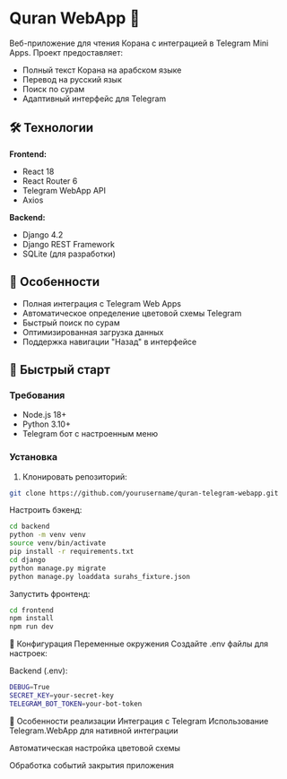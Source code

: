 # Quran WebApp 🌙

Веб-приложение для чтения Корана с интеграцией в Telegram Mini Apps. Проект предоставляет:
- Полный текст Корана на арабском языке
- Перевод на русский язык
- Поиск по сурам
- Адаптивный интерфейс для Telegram

## 🛠 Технологии
**Frontend:**
- React 18
- React Router 6
- Telegram WebApp API
- Axios

**Backend:**
- Django 4.2
- Django REST Framework
- SQLite (для разработки)

## 🌟 Особенности
- Полная интеграция с Telegram Web Apps
- Автоматическое определение цветовой схемы Telegram
- Быстрый поиск по сурам
- Оптимизированная загрузка данных
- Поддержка навигации "Назад" в интерфейсе

## 🚀 Быстрый старт

### Требования
- Node.js 18+
- Python 3.10+
- Telegram бот с настроенным меню

### Установка
1. Клонировать репозиторий:
```bash
git clone https://github.com/yourusername/quran-telegram-webapp.git
```
Настроить бэкенд:

```bash
cd backend
python -m venv venv
source venv/bin/activate
pip install -r requirements.txt
cd django
python manage.py migrate
python manage.py loaddata surahs_fixture.json
```
Запустить фронтенд:

```bash
cd frontend
npm install
npm run dev
```


🔧 Конфигурация
Переменные окружения
Создайте .env файлы для настроек:

Backend (.env):
```bash
DEBUG=True
SECRET_KEY=your-secret-key
TELEGRAM_BOT_TOKEN=your-bot-token
```

📌 Особенности реализации
Интеграция с Telegram
Использование Telegram.WebApp для нативной интеграции

Автоматическая настройка цветовой схемы

Обработка событий закрытия приложения